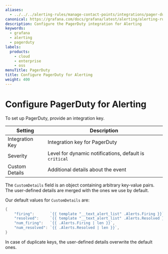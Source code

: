 ```yaml
---
aliases:
  - ../../../alerting-rules/manage-contact-points/integrations/pager-duty/ # /docs/grafana/latest/alerting/alerting-rules/manage-contact-points/integrations/pager-duty/
canonical: https://grafana.com/docs/grafana/latest/alerting/alerting-rules/manage-contact-points/integrations/pager-duty/
description: Configure the PagerDuty integration for Alerting
keywords:
  - grafana
  - alerting
  - pagerduty
labels:
  products:
    - cloud
    - enterprise
    - oss
menuTitle: PagerDuty
title: Configure PagerDuty for Alerting
weight: 400
---
```


# Configure PagerDuty for Alerting

To set up PagerDuty, provide an integration key.

| Setting         | Description                                            |
| --------------- | ------------------------------------------------------ |
| Integration Key | Integration key for PagerDuty                          |
| Severity        | Level for dynamic notifications, default is `critical` |
| Custom Details  | Additional details about the event                     |

The `CustomDetails` field is an object containing arbitrary key-value pairs. The user-defined details are merged with the ones we use by default.

Our default values for `CustomDetails` are:

```go
{
	"firing":       `{{ template "__text_alert_list" .Alerts.Firing }}`,
	"resolved":     `{{ template "__text_alert_list" .Alerts.Resolved }}`,
	"num_firing":   `{{ .Alerts.Firing | len }}`,
	"num_resolved": `{{ .Alerts.Resolved | len }}`,
}
```

In case of duplicate keys, the user-defined details overwrite the default ones.
